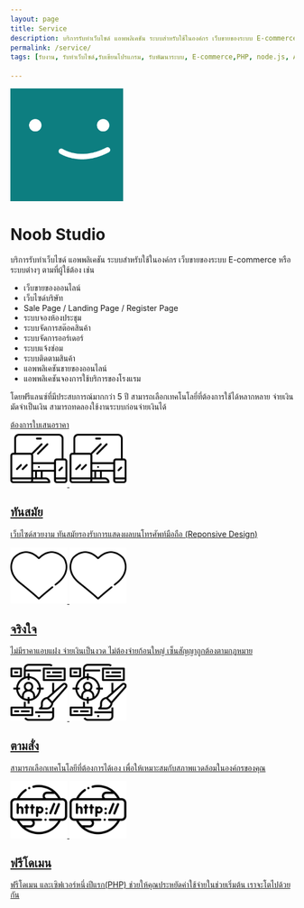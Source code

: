 ```yaml
---
layout: page
title: Service
description: บริการรับทำเว็บไซด์ แอพพลิเคชัน ระบบสำหรับใช้ในองค์กร เว็บขายของระบบ E-commerce หรือระบบต่างๆ
permalink: /service/
tags: [รับงาน, รับทำเว็บไซด์,รับเขียนโปรแกรม, รับพัฒนาระบบ, E-commerce,PHP, node.js, Angular, Jquery, javascript, Word Press, Android Studio, Flutter, Ionic Framework, MongoDB, MySQL, ORACLE, MSSQL]

---
```


<img class="img-rounded" src="/assets/img/uploads/profile.png" alt="Thiago Rossener" width="200">

# Noob Studio

บริการรับทำเว็บไซด์ แอพพลิเคชัน ระบบสำหรับใช้ในองค์กร เว็บขายของระบบ E-commerce หรือระบบต่างๆ ตามที่ผู้ใช้ต้อง เช่น 
* เว็บขายของออนไลน์
* เว็บไซด์บริษัท
* Sale Page / Landing Page / Register Page
* ระบบจองห้องประชุม
* ระบบจัดการสต๊อคสินค้า
* ระบบจัดการออร์เดอร์
* ระบบแจ้งซ่อม
* ระบบติดตามสินค้า
* แอพพลิเคชันขายของออนไลน์
* แอพพลิเคชันจองการใช้บริการของโรงแรม

โดยฟรีแลนซ์ที่มีประสบการณ์มากกว่า 5 ปี สามารถเลือกเทคโนโลยี่ที่ต้องการใช้ได้หลากหลาย จ่ายเงินมัดจำเป็นเงิน สามารถทดลองใช้งานระบบก่อนจ่ายเงินได้

<section class="centering">
    <a href="/contact" class="my-button" role="button">ต้องการใบเสนอราคา</a>
</section>
<section id="grid" class="row flex-grid black">
        <article class="box-item card">
            <div class="box-body">
                <a class="cover" href="/contact">
                    <img src="/assets/img/responsive.svg" width="20%" data-url="/assets/img/responsive.svg" class="preload">
                    <noscript>
                        <img src="/assets/img/responsive.svg" width="20%">
                    </noscript>
                </a>
                <div class="box-info">
                    <time  class="date">
                    </time>
                    <a class="post-link" href="/contact">
                        <h2 class="post-title">
                           ทันสมัย
                        </h2>
                    </a>
                    <a class="post-link" href="/contact">
                        <p class="description">เว็บไซด์สวยงาม ทันสมัยรองรับการแสดงผลบนโทรศัพท์มือถือ (Reponsive Design)</p>
                    </a>
                </div>
            </div>
        </article>
        <article class="box-item card">
            <div class="box-body">
                <a class="cover" href="/contact">
                    <img src="/assets/img/heart.svg" width="20%" data-url="/assets/img/heart.svg" class="preload">
                    <noscript>
                        <img src="/assets/img/heart.svg" width="20%">
                    </noscript>
                </a>
                <div class="box-info">
                    <time  class="date">
                    </time>
                    <a class="post-link" href="/contact">
                        <h2 class="post-title">
                           จริงใจ
                        </h2>
                    </a>
                    <a class="post-link" href="/contact">
                        <p class="description">ไม่มีราคาแอบแฝง จ่ายเงินเป็นงวด ไม่ต้องจ่ายก้อนใหญ่ เซ็นสัญญาถูกต้องตามกฏหมาย</p>
                    </a>
                </div>
            </div>
        </article>
        <article class="box-item card">
            <div class="box-body">
                <a class="cover" href="/contact">
                    <img src="/assets/img/ui.svg" width="20%" data-url="/assets/img/ui.svg" class="preload">
                    <noscript>
                        <img src="/assets/img/ui.svg" width="20%">
                    </noscript>
                </a>
                <div class="box-info">
                    <time  class="date">
                    </time>
                    <a class="post-link" href="/contact">
                        <h2 class="post-title">
                           ตามสั่ง
                        </h2>
                    </a>
                    <a class="post-link" href="/contact">
                        <p class="description">สามารถเลือกเทคโนโลยีที่ต้องการได้เอง เพื่อให้เหมาะสมกับสภาพแวดล้อมในองค์กรของคุณ</p>
                    </a>
                </div>
            </div>
        </article>
        <article class="box-item card">
            <div class="box-body">
                <a class="cover" href="/contact">
                    <img src="/assets/img/http.svg" width="20%" data-url="/assets/img/http.svg" class="preload">
                    <noscript>
                        <img src="/assets/img/http.svg" width="20%">
                    </noscript>
                </a>
                <div class="box-info">
                    <time  class="date">
                    </time>
                    <a class="post-link" href="/contact">
                        <h2 class="post-title">
                           ฟรีโดเมน
                        </h2>
                    </a>
                    <a class="post-link" href="/contact">
                        <p class="description">ฟรีโดเมน และเซิฟเวอร์หนึ่งปีแรก(PHP) ช่วยให้คุณประหยัดค่าใช้จ่ายในช่วยเริ่มต้น เราจะโตไปด้วยกัน</p>
                    </a>
                </div>
            </div>
        </article>
</section>
